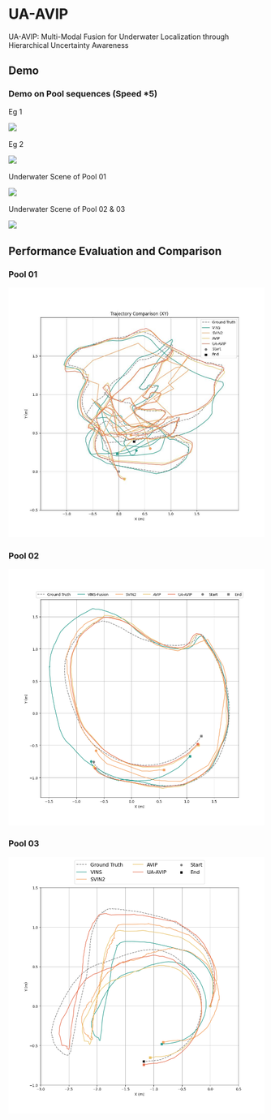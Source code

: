 # UA-AVIP
UA-AVIP: Multi-Modal Fusion for Underwater Localization through Hierarchical Uncertainty Awareness

## Demo 
### Demo on Pool sequences (Speed *5)

Eg 1

![](demo3.gif) 

Eg 2

![](demo4.gif)

Underwater Scene of
Pool 01

![](demo1.gif)

Underwater Scene of
Pool 02 & 03

![](demo2.gif)

## Performance Evaluation and Comparison
### Pool 01
![](img/traj_xy_pool01.jpg)
### Pool 02
![](img/traj_xy_pool02.png)
### Pool 03
![](img/traj_xy_pool03.png)
